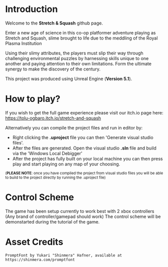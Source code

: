 # Introduction
Welcome to the **Stretch & Squash** github page.

Enter a new age of science in this co-op platformer adventure playing as Stretch and Squash, slime brought to life due to the meddling of the Royal Plasma Institution

Using their slimy attributes, the players must slip their way through challenging environmental puzzles by harnessing skills unique to one another and paying attention to their own limitations. Form the ultimate synergy to make the discovery of the century.

This project was produced using Unreal Engine (**Version 5.1**).

# How to play?

If you wish to get the full game experience please visit our itch.io page here: https://tolu-ogbaro.itch.io/stretch-and-squash

Alternatively you can compile the project files and run in editor by:
- Right clicking the **.uproject** file you can then 'Generate visual studio files'.
- After the files are generated. Open the visual studio **.sln** file and build via the 'Windows Local Debigger'
- After the project has fully built on your local machine you can then press play and start playing on any map of your choosing. 

<sub>(**PLEASE NOTE**: once you have compiled the project from visual studio files you will be able to build to the project directly by running the .uproject file)</sub>

# Control Scheme

The game has been setup currently to work best with 2 xbox controllers (Any brand of controller/gamepad should work) The control scheme will be demonstarted during the tutorial of the game.
 
# Asset Credits

    PromptFont by Yukari "Shinmera" Hafner, available at https://shinmera.com/promptfont
